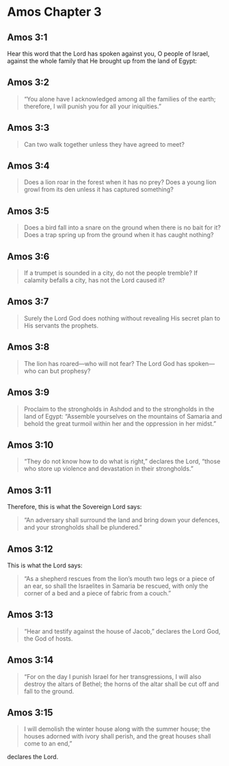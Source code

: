 # Amos Chapter 3

## Amos 3:1

Hear this word that the Lord has spoken against you, O people of Israel, against the whole family that He brought up from the land of Egypt:

## Amos 3:2

> “You alone have I acknowledged among all the families of the earth;
> therefore, I will punish you for all your iniquities.”

## Amos 3:3

> Can two walk together unless they have agreed to meet?

## Amos 3:4

> Does a lion roar in the forest when it has no prey?
> Does a young lion growl from its den unless it has captured something?

## Amos 3:5

> Does a bird fall into a snare on the ground when there is no bait for it?
> Does a trap spring up from the ground when it has caught nothing?

## Amos 3:6

> If a trumpet is sounded in a city, do not the people tremble?
> If calamity befalls a city, has not the Lord caused it?

## Amos 3:7

> Surely the Lord God does nothing
> without revealing His secret plan
> to His servants the prophets.

## Amos 3:8

> The lion has roared—who will not fear?
> The Lord God has spoken—who can but prophesy?

## Amos 3:9

> Proclaim to the strongholds in Ashdod and to the strongholds in the land of Egypt:
> “Assemble yourselves on the mountains of Samaria
> and behold the great turmoil within her
> and the oppression in her midst.”

## Amos 3:10

> “They do not know how to do what is right,” declares the Lord,
> “those who store up violence and devastation in their strongholds.”

## Amos 3:11

Therefore, this is what the Sovereign Lord says:

> “An adversary shall surround the land
> and bring down your defences,
> and your strongholds shall be plundered.”

## Amos 3:12

This is what the Lord says:

> “As a shepherd rescues from the lion’s mouth
> two legs or a piece of an ear,
> so shall the Israelites in Samaria be rescued,
> with only the corner of a bed and a piece of fabric from a couch.”

## Amos 3:13

> “Hear and testify against the house of Jacob,”
> declares the Lord God, the God of hosts.

## Amos 3:14

> “For on the day I punish Israel for her transgressions,
> I will also destroy the altars of Bethel;
> the horns of the altar shall be cut off
> and fall to the ground.

## Amos 3:15

> I will demolish the winter house along with the summer house;
> the houses adorned with ivory shall perish,
> and the great houses shall come to an end,”

declares the Lord.
